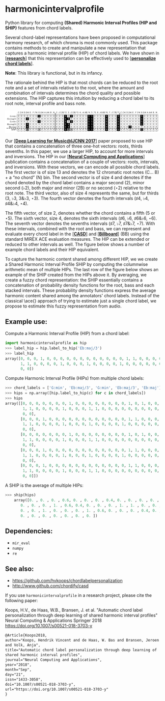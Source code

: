 # harmonicintervalprofile

Python library for computing **(Shared) Harmonic Interval Profiles (HIP and SHIP)** features from chord labels.

Several chord-label representations have been proposed in computational harmony research, of which chroma is most commonly used. This package contains methods to create and manipulate a new representation that captures a harmonic interval profile (HIP) of chord labels. We have shown in [[**research**]](https://rdcu.be/7sr2) that this representation can be effectively used to [[**personalize chord labels**]](https://github.com/hvkoops/chordlabelpersonalization).

**Note**: This library is functional, but in its infancy. 

The rationale behind the HIP is that most chords can be reduced to the root note and a set of intervals relative to the root, where the amount and combination of intervals determines the chord quality and possible extensions. The HIP captures this intuition by reducing a chord label to its root note, interval profile and bass note.

![example hip and ship](assets/hipships.png)

Our [[**Deep Learning for Music@IJCNN 2017**]](https://arxiv.org/pdf/1706.09552) paper proposed to use HIP that contains a concatenation of three one-hot vectors: roots, thirds sevenths. In this paper, we use a larger HIP, to account for more intervals and inversions. The HIP in our [[**Neural Computing and Applications**]](https://rdcu.be/7sr2) publication contains a concatenation of a couple of vectors: roots, intervals, and inversions. With these vectors, we can encode all possible chord labels. The first vector is of size 13 and denotes the 12 chromatic root notes (C... B) + a “no chord” (N) bin. The second vector is of size 4 and denotes if the chord denoted by the chord label contains a major second (2), minor second (♭2), both major and minor (2B) or no second (⋆2) relative to the root note. The third vector, also of size 4 represents the same, but for thirds (3, ♭3, 3&♭3, ⋆3). The fourth vector denotes the fourth intervals (♯4, ♭4, ♯4&♭4, ⋆4).

The fifth vector, of size 2, denotes whether the chord contains a fifth (5 or ⋆5). The sixth vector, size 4, denotes the sixth intervals (♯6, ♭6, ♯6&♭6, ⋆6). The seventh vector denotes the sevenths intervals (♯7, ♭7, ♯7&♭7, ⋆7). With these intervals, combined with the root and bass, we can represent and evaluate every chord label in the [[**CASD**]](http://www.github.com/chordify/casd) and [[**Billboard**]](http://ddmal.music.mcgill.ca/research/billboard) (BB) using the standard MIREX ACE evaluation measures. The HIP can be extended or reduced to other intervals as well. The figure below shows a number of example chord labels and their HIP equivalent.

To capture the harmonic content shared among different HIP, we we create a Shared Harmonic Interval Profile SHIP by computing the columnwise arithmetic mean of multiple HIPs. The last row of the figure below shows an example of the SHIP created from the HIPs above it. By averaging, we create a fuzzy chord representation: the SHIP essentially contains a concatenation of probability density functions for the root, bass and each stacked intervals. These probability density functions express the average harmonic content shared among the annotators' chord labels. Instead of the classical \ace{} approach of trying to estimate just a single chord label, we propose to estimate this fuzzy representation from audio.

## Example use:

Compute a Harmonic Interval Profile (HIP) from a chord label:

```python 
import harmonicintervalprofile as hip 
>>> label_hip = hip.label_to_hip('Eb:maj/3')
>>> label_hip
array([0, 0, 0, 1, 0, 0, 0, 0, 0, 0, 0, 0, 0, 0, 0, 0, 1, 1, 0, 0, 0, 0,
       1, 1, 0, 0, 0, 0, 1, 0, 0, 0, 1, 0, 0, 0, 0, 1, 0, 0, 0, 0, 0, 0,
       0, 0])
```

Compute Harmonic Interval Profile (HIPs) from multiple chord labels:

```python 
>>> chord_labels = ['G:min', 'Eb:maj/3', 'G:min', 'Eb:maj/3', 'Eb:maj'] 
>>> hips = np.array([hip.label_to_hip(c) for c in chord_labels]) 
>>> hips 
array([[0, 0, 0, 0, 0, 0, 0, 1, 0, 0, 0, 0, 0, 0, 0, 0, 1, 0, 1, 0, 0, 0,
        1, 1, 0, 0, 0, 0, 1, 0, 0, 0, 1, 1, 0, 0, 0, 0, 0, 0, 0, 0, 0, 0,
        0, 0],
       [0, 0, 0, 1, 0, 0, 0, 0, 0, 0, 0, 0, 0, 0, 0, 0, 1, 1, 0, 0, 0, 0,
        1, 1, 0, 0, 0, 0, 1, 0, 0, 0, 1, 0, 0, 0, 0, 1, 0, 0, 0, 0, 0, 0,
        0, 0],
       [0, 0, 0, 0, 0, 0, 0, 1, 0, 0, 0, 0, 0, 0, 0, 0, 1, 0, 1, 0, 0, 0,
        1, 1, 0, 0, 0, 0, 1, 0, 0, 0, 1, 1, 0, 0, 0, 0, 0, 0, 0, 0, 0, 0,
        0, 0],
       [0, 0, 0, 1, 0, 0, 0, 0, 0, 0, 0, 0, 0, 0, 0, 0, 1, 1, 0, 0, 0, 0,
        1, 1, 0, 0, 0, 0, 1, 0, 0, 0, 1, 0, 0, 0, 0, 1, 0, 0, 0, 0, 0, 0,
        0, 0],
       [0, 0, 0, 1, 0, 0, 0, 0, 0, 0, 0, 0, 0, 0, 0, 0, 1, 1, 0, 0, 0, 0,
        1, 1, 0, 0, 0, 0, 1, 0, 0, 0, 1, 1, 0, 0, 0, 0, 0, 0, 0, 0, 0, 0,
        0, 0]]) 
```

A SHIP is the average of multiple HIPs:

```python 
>>> ship(hips) 
    array([0. , 0. , 0. , 0.6, 0. , 0. , 0. , 0.4, 0. , 0. , 0. , 0. , 0. ,
       0. , 0. , 0. , 1. , 0.6, 0.4, 0. , 0. , 0. , 1. , 1. , 0. , 0. ,
       0. , 0. , 1. , 0. , 0. , 0. , 1. , 0.6, 0. , 0. , 0. , 0.4, 0. ,
       0. , 0. , 0. , 0. , 0. , 0. , 0. ])
```

## Dependencies:

* `mir_eval`
* `numpy`
* `re`

## See also:
* https://github.com/hvkoops/chordlabelpersonalization
* http://www.github.com/chordify/casd

If you use ```harmonicintervalprofile``` in a research project, please cite the following paper:

Koops, H.V., de Haas, W.B., Bransen, J. et al. "Automatic chord label personalization through deep learning of shared harmonic interval profiles" Neural Computing & Applications Springer 2018 https://doi.org/10.1007/s00521-018-3703-y 

```
@Article{Koops2018,
author="Koops, Hendrik Vincent and de Haas, W. Bas and Bransen, Jeroen and Volk, Anja",
title="Automatic chord label personalization through deep learning of shared harmonic interval profiles",
journal="Neural Computing and Applications",
year="2018",
month="Sep",
day="21",
issn="1433-3058",
doi="10.1007/s00521-018-3703-y",
url="https://doi.org/10.1007/s00521-018-3703-y"
}
```
